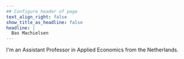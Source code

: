 ```yaml
---
## Configure header of page
text_align_right: false
show_title_as_headline: false
headline: |
  Bas Machielsen
---
```


<!-- this is a subheadline -->
I'm an Assistant Professor in Applied Economics from the Netherlands. 

<!-- The page you are reading is based on a markdown file- look in `content/about/` to edit. There, look inside the `header`, `main`, and `sidebar` folders to get started building your own "about" page. --> 